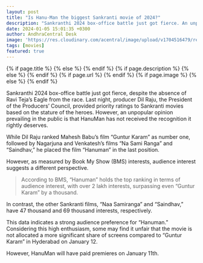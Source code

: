 ```yaml
---
layout: post
title: "Is Hanu-Man the biggest Sankranti movie of 2024?"
description: "Sankranthi 2024 box-office battle just got fierce. An unpopular opinion prevailing in the public is that HanuMan has not received the recognition it rightly deserves while BMS reported more interest for HanuMan compared to Guntur Kaaram"
date: 2024-01-05 15:01:35 +0300
author: AndhraCentral Desk
image: 'https://res.cloudinary.com/acentral/image/upload/v1704516479/reviews/962558449_hanuman-release-date-postponed-new_1280_720_xe7owh.webp'
tags: [movies]
featured: true
---
```


<meta content="{{ site.title }}" property="og:site_name">
{% if page.title %}
  <meta content="{{ page.title }}" property="og:title">
{% else %}
  <meta content="{{ site.title }}" property="og:title">
{% endif %}
{% if page.description %}
  <meta content="{{ page.description }}" property="og:description">
{% else %}
  <meta content="{{ site.description }}" property="og:description">
{% endif %}
{% if page.url %}
  <meta content="{{ site.url }}{{ page.url }}" property="og:url">
{% endif %}
{% if page.image %}
  <meta content="https://res.cloudinary.com/acentral/image/upload/reviews/962558449_hanuman-release-date-postponed-new_1280_720_xe7owh.webp" property="og:image">
{% else %}
  <meta content="{{ site.url }}/images/og.png" property="og:image">
{% endif %}

Sankranthi 2024 box-office battle just got fierce, despite the absence of Ravi Teja’s Eagle from the race. Last night, producer Dil Raju, the President of the Producers’ Council, provided priority ratings to Sankranti movies based on the stature of the heroes. However, an unpopular opinion prevailing in the public is that HanuMan has not received the recognition it rightly deserves.

While Dil Raju ranked Mahesh Babu’s film “Guntur Karam” as number one, followed by Nagarjuna and Venkatesh’s films “Na Sami Ranga” and “Saindhav,” he placed the film “Hanuman” in the last position.

However, as measured by Book My Show (BMS) interests, audience interest suggests a different perspective.

> According to BMS, “Hanuman” holds the top ranking in terms of audience interest, with over 2 lakh interests, surpassing even “Guntur Karam” by a thousand.

In contrast, the other Sankranti films, “Naa Samiranga” and “Saindhav,” have 47 thousand and 69 thousand interests, respectively.

This data indicates a strong audience preference for “Hanuman.” Considering this high enthusiasm, some may find it unfair that the movie is not allocated a more significant share of screens compared to “Guntur Karam” in Hyderabad on January 12.

However, HanuMan will have paid premieres on January 11th.